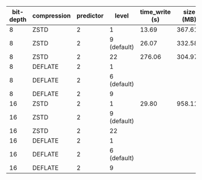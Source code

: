|bit-depth|compression|predictor|level|time_write (s)|size (MB)|
|---|---|---|---|---|---|
|8|ZSTD|2|1|13.69|367.617|
|8|ZSTD|2|9 (default)|26.07|332.581|
|8|ZSTD|2|22|276.06|304.976|
|8|DEFLATE|2|1||
|8|DEFLATE|2|6 (default)||
|8|DEFLATE|2|9||
|16|ZSTD|2|1|29.80|958.117|
|16|ZSTD|2|9 (default)||
|16|ZSTD|2|22||
|16|DEFLATE|2|1||
|16|DEFLATE|2|6 (default)||
|16|DEFLATE|2|9||

